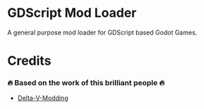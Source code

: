 # GDScript Mod Loader

A general purpose mod loader for GDScript based Godot Games.

# Credits

### 🔥 Based on the work of this brilliant people 🔥

- [Delta-V-Modding](https://gitlab.com/Delta-V-Modding/Mods)

